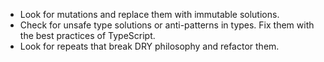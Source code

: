 * Look for mutations and replace them with immutable solutions.
* Check for unsafe type solutions or anti-patterns in types. Fix them with the best practices of TypeScript. 
* Look for repeats that break DRY philosophy and refactor them.
